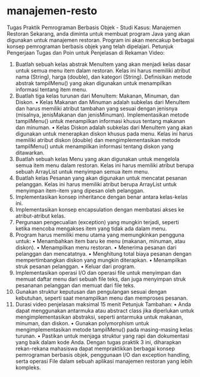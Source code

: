 # manajemen-resto
Tugas Praktik Pemrograman Berbasis Objek - Studi Kasus: Manajemen Restoran
Sekarang, anda diminta untuk membuat program Java yang akan digunakan untuk manajemen restoran. Program ini akan mencakup berbagai konsep pemrograman berbasis objek yang telah dipelajari.
Petunjuk Pengerjaan Tugas dan Poin untuk Penjelasan di Rekaman Video:
1.	Buatlah sebuah kelas abstrak MenuItem yang akan menjadi kelas dasar untuk semua menu item dalam restoran. Kelas ini harus memiliki atribut nama (String), harga (double), dan kategori (String). Definisikan metode abstrak tampilMenu() yang akan digunakan untuk menampilkan informasi tentang item menu.
2.	Buatlah tiga kelas turunan dari MenuItem: Makanan, Minuman, dan Diskon.
•	Kelas Makanan dan Minuman adalah subkelas dari MenuItem dan harus memiliki atribut tambahan yang sesuai dengan jenisnya (misalnya, jenisMakanan dan jenisMinuman). Implementasikan metode tampilMenu() untuk menampilkan informasi khusus tentang makanan dan minuman.
•	Kelas Diskon adalah subkelas dari MenuItem yang akan digunakan untuk menerapkan diskon khusus pada menu. Kelas ini harus memiliki atribut diskon (double) dan mengimplementasikan metode tampilMenu() untuk menampilkan informasi tentang diskon yang ditawarkan.
3.	Buatlah sebuah kelas Menu yang akan digunakan untuk mengelola semua item menu dalam restoran. Kelas ini harus memiliki atribut berupa sebuah ArrayList untuk menyimpan semua item menu.
4.	Buatlah kelas Pesanan yang akan digunakan untuk mencatat pesanan pelanggan. Kelas ini harus memiliki atribut berupa ArrayList untuk menyimpan item-item yang dipesan oleh pelanggan.
5.	Implementasikan konsep inheritance dengan benar antara kelas-kelas ini.
6.	Implementasikan konsep encapsulation dengan membatasi akses ke atribut-atribut kelas.
7.	Pergunaan pengecualian (exception) yang mungkin terjadi, seperti ketika mencoba mengakses item yang tidak ada dalam menu.
8.	Program harus memiliki menu utama yang memungkinkan pengguna untuk:
•	Menambahkan item baru ke menu (makanan, minuman, atau diskon).
•	Menampilkan menu restoran.
•	Menerima pesanan dari pelanggan dan mencatatnya.
•	Menghitung total biaya pesanan dengan mempertimbangkan diskon yang mungkin diterapkan.
•	Menampilkan struk pesanan pelanggan.
•	Keluar dari program.
9.	Implementasikan operasi I/O dan operasi file untuk menyimpan dan memuat daftar menu dari sebuah file teks, dan juga menyimpan struk pesananan pelanggan dan memuat dari file teks.
10.	Gunakan struktur keputusan dan pengulangan sesuai dengan kebutuhan, seperti saat menampilkan menu dan memproses pesanan.
11.	Durasi video penjelasan maksimal 15 menit
Petunjuk Tambahan:
•	Anda dapat menggunakan antarmuka atau abstract class jika diperlukan untuk mengimplementasikan abstraksi, seperti antarmuka untuk makanan, minuman, dan diskon.
•	Gunakan polymorphism untuk mengimplementasikan metode tampilMenu() pada masing-masing kelas turunan.
•	Pastikan untuk menjaga struktur yang rapi dan dokumentasi yang baik dalam kode Anda.
Dengan tugas praktik 3 ini, diharapkan rekan-rekana mahasiswa dapat mempraktikkan berbagai konsep pemrograman berbasis objek, penggunaan I/O dan exception handling, serta operasi File dalam sebuah aplikasi manajemen restoran yang lebih kompleks.

